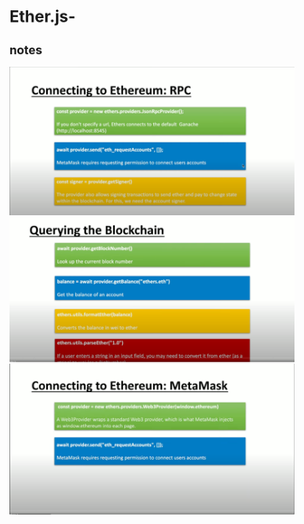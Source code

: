 # Ether.js-

<h2>notes</h2>

<img src="https://github.com/ShardulVanage/Ether.js-/blob/main/note1.png" alt="">
<img src="https://github.com/ShardulVanage/Ether.js-/blob/main/note2.png" alt="">
<img src="https://github.com/ShardulVanage/Ether.js-/blob/main/note3.png" alt="">
